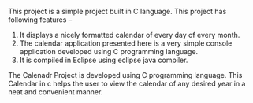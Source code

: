 This project is a simple project built in C language. 
This project has following features –
1. It displays a nicely formatted calendar of every day of every month.
2. The calendar application presented here is a very simple console application developed using C programming language.
3. It is compiled in Eclipse using eclipse java compiler.


The Calenadr Project is developed using C programming language. This Calendar in c helps the user to view the calendar of any desired year in a neat and convenient manner.

